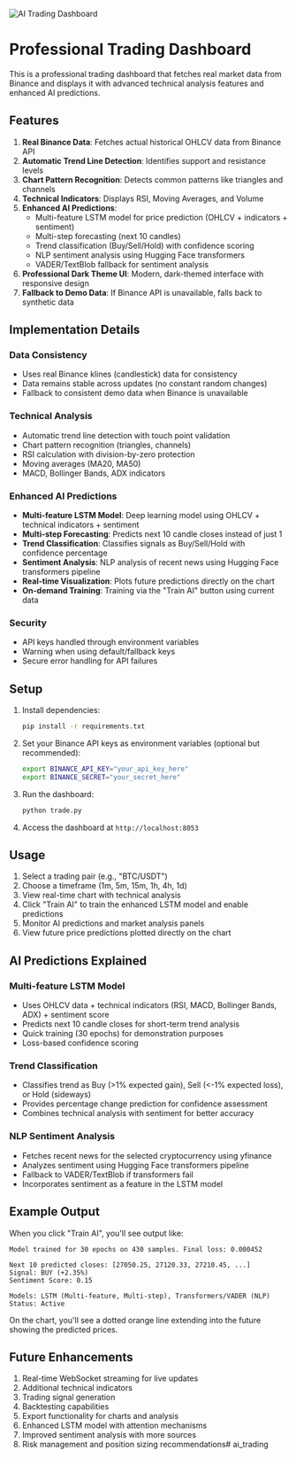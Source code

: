 ![AI Trading Dashboard]([https://raw.githubusercontent.com/abushanisro/ai_trading/7ed58a0cbf07b82f6fafc9694946d902e6fb277e/Advance.svg](https://raw.githubusercontent.com/abushanisro/ai_trading/14ba6638198bcf87a535ccc07d2388d16588847d/Advance.svg?token=ATLI6NT22JL3JOTX4CAVFWTIYQCMA))


# Professional Trading Dashboard

This is a professional trading dashboard that fetches real market data from Binance and displays it with advanced technical analysis features and enhanced AI predictions.

## Features

1. **Real Binance Data**: Fetches actual historical OHLCV data from Binance API
2. **Automatic Trend Line Detection**: Identifies support and resistance levels
3. **Chart Pattern Recognition**: Detects common patterns like triangles and channels
4. **Technical Indicators**: Displays RSI, Moving Averages, and Volume
5. **Enhanced AI Predictions**: 
   - Multi-feature LSTM model for price prediction (OHLCV + indicators + sentiment)
   - Multi-step forecasting (next 10 candles)
   - Trend classification (Buy/Sell/Hold) with confidence scoring
   - NLP sentiment analysis using Hugging Face transformers
   - VADER/TextBlob fallback for sentiment analysis
6. **Professional Dark Theme UI**: Modern, dark-themed interface with responsive design
7. **Fallback to Demo Data**: If Binance API is unavailable, falls back to synthetic data

## Implementation Details

### Data Consistency
- Uses real Binance klines (candlestick) data for consistency
- Data remains stable across updates (no constant random changes)
- Fallback to consistent demo data when Binance is unavailable

### Technical Analysis
- Automatic trend line detection with touch point validation
- Chart pattern recognition (triangles, channels)
- RSI calculation with division-by-zero protection
- Moving averages (MA20, MA50)
- MACD, Bollinger Bands, ADX indicators

### Enhanced AI Predictions
- **Multi-feature LSTM Model**: Deep learning model using OHLCV + technical indicators + sentiment
- **Multi-step Forecasting**: Predicts next 10 candle closes instead of just 1
- **Trend Classification**: Classifies signals as Buy/Sell/Hold with confidence percentage
- **Sentiment Analysis**: NLP analysis of recent news using Hugging Face transformers pipeline
- **Real-time Visualization**: Plots future predictions directly on the chart
- **On-demand Training**: Training via the "Train AI" button using current data

### Security
- API keys handled through environment variables
- Warning when using default/fallback keys
- Secure error handling for API failures

## Setup

1. Install dependencies:
   ```bash
   pip install -r requirements.txt
   ```

2. Set your Binance API keys as environment variables (optional but recommended):
   ```bash
   export BINANCE_API_KEY="your_api_key_here"
   export BINANCE_SECRET="your_secret_here"
   ```

3. Run the dashboard:
   ```bash
   python trade.py
   ```

4. Access the dashboard at `http://localhost:8053`

## Usage

1. Select a trading pair (e.g., "BTC/USDT")
2. Choose a timeframe (1m, 5m, 15m, 1h, 4h, 1d)
3. View real-time chart with technical analysis
4. Click "Train AI" to train the enhanced LSTM model and enable predictions
5. Monitor AI predictions and market analysis panels
6. View future price predictions plotted directly on the chart

## AI Predictions Explained

### Multi-feature LSTM Model
- Uses OHLCV data + technical indicators (RSI, MACD, Bollinger Bands, ADX) + sentiment score
- Predicts next 10 candle closes for short-term trend analysis
- Quick training (30 epochs) for demonstration purposes
- Loss-based confidence scoring

### Trend Classification
- Classifies trend as Buy (>1% expected gain), Sell (<-1% expected loss), or Hold (sideways)
- Provides percentage change prediction for confidence assessment
- Combines technical analysis with sentiment for better accuracy

### NLP Sentiment Analysis
- Fetches recent news for the selected cryptocurrency using yfinance
- Analyzes sentiment using Hugging Face transformers pipeline
- Fallback to VADER/TextBlob if transformers fail
- Incorporates sentiment as a feature in the LSTM model

## Example Output

When you click "Train AI", you'll see output like:
```
Model trained for 30 epochs on 430 samples. Final loss: 0.000452

Next 10 predicted closes: [27050.25, 27120.33, 27210.45, ...]
Signal: BUY (+2.35%)
Sentiment Score: 0.15

Models: LSTM (Multi-feature, Multi-step), Transformers/VADER (NLP)
Status: Active
```

On the chart, you'll see a dotted orange line extending into the future showing the predicted prices.

## Future Enhancements

1. Real-time WebSocket streaming for live updates
2. Additional technical indicators
3. Trading signal generation
4. Backtesting capabilities
5. Export functionality for charts and analysis
6. Enhanced LSTM model with attention mechanisms
7. Improved sentiment analysis with more sources
8. Risk management and position sizing recommendations# ai_trading
